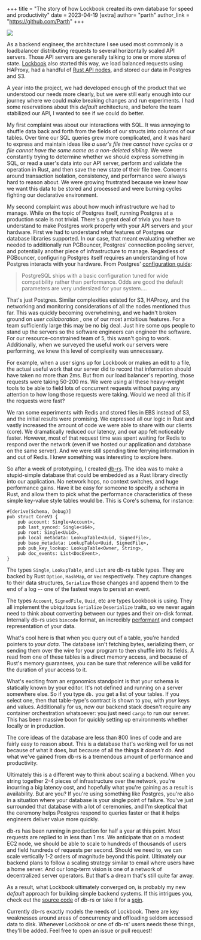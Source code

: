 +++
title = "The story of how Lockbook created its own database for speed and productivity"
date = 2023-04-19
[extra]
author= "parth"
author_link = "https://github.com/Parth"
+++


[![](https://substackcdn.com/image/fetch/w_1456,c_limit,f_auto,q_auto:good,fl_progressive:steep/https%3A%2F%2Fsubstack-post-media.s3.amazonaws.com%2Fpublic%2Fimages%2F5fa91464-5596-4743-a17d-a324b4f43e8c_1018x994.png)](https://substackcdn.com/image/fetch/f_auto,q_auto:good,fl_progressive:steep/https%3A%2F%2Fsubstack-post-media.s3.amazonaws.com%2Fpublic%2Fimages%2F5fa91464-5596-4743-a17d-a324b4f43e8c_1018x994.png)

As a backend engineer, the architecture I see used most commonly is a loadbalancer distributing requests to several horizontally scaled API servers. Those API servers are generally talking to one or more stores of state. [Lockbook](https://parth.cafe/p/introducing-lockbook) also started this way, we load balanced requests using HAProxy, had a handful of [Rust API nodes](https://parth.cafe/p/why-lockbook-chose-rust), and stored our data in Postgres and S3.

A year into the project, we had developed enough of the product that we understood our needs more clearly, but we were still early enough into our journey where we could make breaking changes and run experiments. I had some reservations about this _default_ architecture, and before the team stabilized our API, I wanted to see if we could do better.

My first complaint was about our interactions with SQL. It was annoying to shuffle data back and forth from the fields of our structs into columns of our tables. Over time our SQL queries grew more complicated, and it was hard to express and maintain ideas like _a user's file tree cannot have cycles_ or _a file cannot have the same name as a non-deleted sibling_. We were constantly trying to determine whether we should express something in SQL, or read a user's data into our API server, perform and validate the operation in Rust, and then save the new state of their file tree. Concerns around transaction isolation, consistency, and performance were always hard to reason about. We were growing frustrated because we knew how we want this data to be stored and processed and were burning cycles fighting our declarative environment.

My second complaint was about how much infrastructure we had to manage. While on the topic of Postgres itself, running Postgres at a production scale is not trivial. There's a great deal of trivia you have to understand to make Postgres work properly with your API servers and your hardware. First we had to understand what features of Postgres our database libraries supported. In our case, that meant evaluating whether we needed to additionally run PGBouncer, Postgres' connection pooling server, and potentially another piece of infrastructure to manage. Regardless of PGBouncer, configuring Postgres itself requires an understanding of how Postgres interacts with your hardware. From Postgres' [configuration guide](https://wiki.postgresql.org/wiki/Tuning_Your_PostgreSQL_Server):

> PostgreSQL ships with a basic configuration tuned for wide compatibility rather than performance. Odds are good the default parameters are very undersized for your system....

That's just Postgres. Similar complexities existed for S3, HAProxy, and the networking and monitoring considerations of all the nodes mentioned thus far. This was quickly becoming overwhelming, and we hadn't broken ground on _user collaboration_ , one of our most ambitious features. For a team sufficiently large this may be no big deal. Just hire some ops people to stand up the servers so the software engineers can engineer the software. For our resource-constrained team of 5, this wasn't going to work. Additionally, when we surveyed the useful work our servers were performing, we knew this level of complexity was unnecessary.

For example, when a user signs up for Lockbook or makes an edit to a file, the actual useful work that our server did to record that information should have taken no more than 2ms. But from our load balancer's reporting, those requests were taking 50-200 ms. We were using all these heavy-weight tools to be able to field lots of concurrent requests without paying any attention to how long those requests were taking. Would we need all this if the requests were fast?

We ran some experiments with Redis and stored files in EBS instead of S3, and the initial results were promising. We expressed all our logic in Rust and vastly increased the amount of code we were able to share with our clients (core). We dramatically reduced our latency, and our app felt noticeably faster. However, most of that request time was spent waiting for Redis to respond over the network (even if we hosted our application and database on the same server). And we were still spending time ferrying information in and out of Redis. I knew something was interesting to explore here.

So after a week of prototyping, I created [db-rs](https://github.com/parth/db-rs). The idea was to make a stupid-simple database that could be embedded as a Rust library directly into our application. No network hops, no context switches, and huge performance gains. Have it be easy for someone to specify a schema in Rust, and allow them to pick what the performance characteristics of these simple key-value style tables would be. This is Core's schema, for instance:
    
    
    #[derive(Schema, Debug)]
    pub struct CoreV3 {
        pub account: Single<Account>,
        pub last_synced: Single<i64>,
        pub root: Single<Uuid>,
        pub local_metadata: LookupTable<Uuid, SignedFile>,
        pub base_metadata: LookupTable<Uuid, SignedFile>,
        pub pub_key_lookup: LookupTable<Owner, String>,
        pub doc_events: List<DocEvent>,
    }
    

The types `Single`, `LookupTable`, and `List` are db-rs table types. They are backed by Rust `Option`, `HashMap`, or `Vec` respectively. They capture changes to their data structures, `Serialize` those changes and append them to the end of a log -- one of the fastest ways to persist an event.

The types `Account`, `SignedFile`, `Uuid`, etc are types Lookbook is using. They all implement the ubiquitous `Serialize` `Deserialize` traits, so we never again need to think about converting between our types and their on-disk format. Internally db-rs uses `bincode` format, an incredibly [performant](https://github.com/djkoloski/rust_serialization_benchmark) and compact representation of your data.

What's cool here is that when you query out of a table, you're handed pointers to _your data_. The database isn't fetching bytes, serializing them, or sending them over the wire for your program to then shuffle into its fields. A read from one of these tables is a direct memory access, and because of Rust's memory guarantees, you can be sure that reference will be valid for the duration of your access to it.

What's exciting from an ergonomics standpoint is that your schema is statically known by your editor. It's not defined and running on a server somewhere else. So if you type `db.` you get a list of your tables. If you select one, then that table-type's contract is shown to you, with _your_ keys and values. Additionally for us, now our backend stack doesn't require any container orchestration whatsoever: you just need `cargo` to run our server. This has been massive boon for quickly setting up environments whether locally or in production.

The core ideas of the database are less than 800 lines of code and are fairly easy to reason about. This is a database that's working well for us not because of what it does, but because of all the things it _doesn't do_. And what we've gained from db-rs is a tremendous amount of performance and productivity.

Ultimately this is a different way to think about scaling a backend. When you string together 2-4 pieces of infrastructure over the network, you're incurring a big latency cost, and hopefully what you're gaining as a result is availability. But are you? If you're using something like Postgres, you're also in a situation where your database is your single point of failure. You've just surrounded that database with a lot of ceremonies, and I'm skeptical that the ceremony helps Postgres respond to queries faster or that it helps engineers deliver value more quickly.

db-rs has been running in production for half a year at this point. Most requests are replied to in less than 1 ms. We anticipate that on a modest EC2 node, we should be able to scale to hundreds of thousands of users and field hundreds of requests per second. Should we need to, we can scale vertically 1-2 orders of magnitude beyond this point. Ultimately our backend plans to follow a scaling strategy similar to email where users have a home server. And our long-term vision is one of a network of decentralized server operators. But that's a dream that's still quite far away.

As a result, what Lockbook ultimately converged on, is probably my new _default_ approach for building simple backend systems. If this intrigues you, check out the [source code](https://github.com/parth/db-rs) of db-rs or take it for a [spin](https://crates.io/crates/db-rs).

Currently db-rs exactly models the needs of Lockbook. There are key weaknesses around areas of concurrency and offloading seldom accessed data to disk. Whenever Lockbook or one of db-rs' users needs these things, they'll be added. Feel free to open an issue or pull request!
